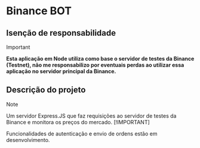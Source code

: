 # Binance BOT

## Isenção de responsabilidade

>[!IMPORTANT]
>
> **Esta aplicação em Node utiliza como base o servidor de testes da Binance (Testnet), não me responsabilizo por eventuais perdas ao utilizar essa aplicação no servidor principal da Binance.**

## Descrição do projeto

>[!NOTE]
>
>Um servidor Express.JS que faz requisições ao servidor de testes da Binance e monitora os preços do mercado.
>[!IMPORTANT]
>
>Funcionalidades de autenticação e envio de ordens estão em desenvolvimento.

